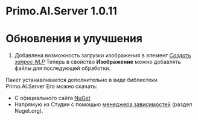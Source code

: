 # Primo.AI.Server 1.0.11


# Обновления и улучшения

1. Добавлена возможность загрузки изображения в элемент [*Создать запрос NLP*](https://docs.primo-rpa.ru/primo-rpa/g_elements/el_extra/ai_server/nlp/create_request_nlp)
Теперь в свойство **Изображение** можно добавлять файлы для последующей обработки.


Пакет устанавливается дополнительно в виде библиотеки Primo.AI.Server Его можно скачать:  
- С официального сайта [NuGet](https://www.nuget.org/packages/Primo.AI.Server)  
- Напрямую из Студии с помощью [менеджера зависимостей](https://docs.primo-rpa.ru/primo-rpa/primo-studio/projects/manage-dependencies#menedzher-zavisimostei) (раздел Nuget.org).  


